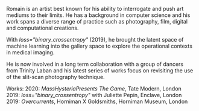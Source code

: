 Romain is an artist best known for his ability to interrogate and push art mediums to their limits. He has a background in computer science and his work spans a diverse range of practice such as photography, film, digital and computational creations.

With *loss="binary_crossentropy"* (2019), he brought the latent space of machine learning into the gallery space to explore the operational contexts in medical imaging.

He is now involved in a long term collaboration with a group of dancers from Trinity Laban and his latest series of works focus on revisiting the use of the slit-scan photography technique.

Works:
2020: *MassHysteriaPresents The Game*, Tate Modern, London
2019: *loss="binary_crossentropy"* with Juliette Pepin, Enclave, London
2019: *Overcurrents*, Horniman X Goldsmiths, Horniman Museum, London